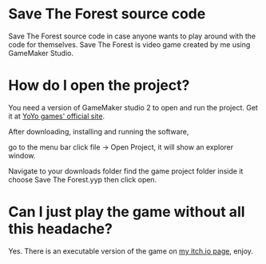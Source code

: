 # Save The Forest source code
Save The Forest source code in case anyone wants to play around with the code for themselves.
Save The Forest is video game created by me using GameMaker Studio.

# How do I open the project?
You need a version of GameMaker studio 2 to open and run the project. Get it at [YoYo games' official site](https://www.yoyogames.com/en/get).


After downloading, installing and running the software,

go to the menu bar click file -> Open Project, it will show an explorer window.

Navigate to your downloads folder find the game project folder inside it choose Save The Forest.yyp then click open.

# Can I just play the game without all this headache?
Yes. There is an executable version of the game on [my itch.io page](https://moonmoth.itch.io/), enjoy.
